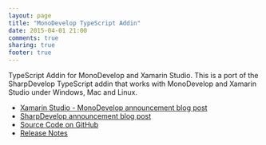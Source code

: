 ```yaml
---
layout: page
title: "MonoDevelop TypeScript Addin"
date: 2015-04-01 21:00
comments: true
sharing: true
footer: true
---
```


TypeScript Addin for MonoDevelop and Xamarin Studio. This is a port of the SharpDevelop TypeScript addin that works with MonoDevelop and Xamarin Studio under Windows, Mac and Linux.

 * [Xamarin Studio - MonoDevelop announcement blog post](../../blog/2015/04/01/TypeScriptSupportInXamarinStudio/)
 * [SharpDevelop announcement blog post](http://community.sharpdevelop.net/blogs/mattward/archive/2013/04/24/TypeScriptSupportInSharpDevelop.aspx)
 * [Source Code on GitHub](https://github.com/mrward/typescript-addin)
 * [Release Notes](Releases/)
 
